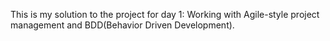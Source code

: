 This is my solution to the project for day 1:  Working with Agile-style project
management and BDD(Behavior Driven Development).
